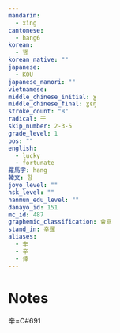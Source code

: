 ```yaml
---
mandarin:
  - xìng
cantonese:
  - hang6
korean:
  - 행
korean_native: ""
japanese:
  - KOU
japanese_nanori: ""
vietnamese:
middle_chinese_initial: ɣ
middle_chinese_final: ɣɛŋ
stroke_count: "8"
radical: 干
skip_number: 2-3-5
grade_level: 1
pos: ""
english:
  - lucky
  - fortunate
羅馬字: hang
韓文: 항
joyo_level: ""
hsk_level: ""
hanmun_edu_level: ""
danayo_id: 151
mc_id: 487
graphemic_classification: 會意
stand_in: 幸運
aliases:
  - 㚔
  - 辛
  - 倖
---
```


# Notes
辛=C#691
